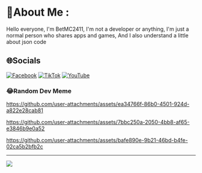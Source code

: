 # 💫About Me :
Hello everyone, I'm BetMC2411, I'm not a developer or anything, I'm just a normal person who shares apps and games, And I also understand a little about json code


## 🌐Socials
[![Facebook](https://img.shields.io/badge/Facebook-%231877F2.svg?logo=Facebook&logoColor=white)](https://facebook.com/betmc2411) [![TikTok](https://img.shields.io/badge/TikTok-%23000000.svg?logo=TikTok&logoColor=white)](https://tiktok.com/@betmc2411) [![YouTube](https://img.shields.io/badge/YouTube-%23FF0000.svg?logo=YouTube&logoColor=white)](https://youtube.com/c/betmc2411)


### 😂Random Dev Meme
https://github.com/user-attachments/assets/ea34766f-86b0-4501-924d-a822e28cab81


https://github.com/user-attachments/assets/7bbc250a-2050-4bb8-af65-e3846b9e0a52


https://github.com/user-attachments/assets/bafe890e-9b21-46bd-b4fe-02ca5b2bfb2c


---
[![](https://visitcount.itsvg.in/api?id=BetMC2411&icon=0&color=0)](https://visitcount.itsvg.in)
